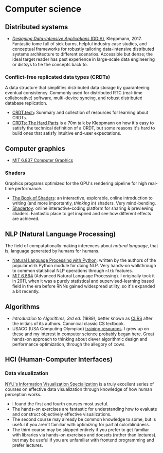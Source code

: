 # Computer science

## Distributed systems

- [_Designing Data-Intensive Applications_ (DDIA)](https://dataintensive.net/), Kleppmann, 2017. Fantastic tome full of sick burns, helpful industry case studies, and conceptual frameworks for robustly tailoring data-intensive distributed systems architecture to different scenarios. Accessible but dense; the ideal target reader has past experience in large-scale data engineering or distsys to tie the concepts back to.

### Conflict-free replicated data types (CRDTs)

A data structure that simplifies distributed data storage by guaranteeing eventual consistency. Commonly used for distributed RTC (real-time collaborative) software, multi-device syncing, and robust distributed database replication.

- [CRDT.tech](https://crdt.tech/): Summary and collection of resources for learning about CRDTs.
- [CRDTs: The Hard Parts](https://www.youtube.com/watch?v=x7drE24geUw) is a 70m talk by Kleppmann on how it's easy to satisfy the technical definition of a CRDT, but some reasons it's hard to build ones that satisfy intuitive end-user expectations.

## Computer graphics

- [MIT 6.837 Computer Graphics](https://ocw.mit.edu/courses/electrical-engineering-and-computer-science/6-837-computer-graphics-fall-2012/)

### Shaders

Graphics programs optimized for the GPU's rendering pipeline for high real-time performance.

- [The Book of Shaders](https://thebookofshaders.com/): an interactive, explorable, online introduction to writing (and more importantly, _thinking in_) shaders. Very mind-bending.
- [Shadertoy](https://www.shadertoy.com/): online interactive-coding platform for sharing & previewing shaders. Fantastic place to get inspired and see how different effects are achieved.

## NLP (Natural Language Processing)

The field of computationally making inferences about _natural language_, that is, language generated by humans for humans.

- [Natural Language Processing with Python](https://www.nltk.org/book/): written by the authors of the popular `nltk` Python module for doing NLP. Very hands-on walkthrough to common statistical NLP operations through `nltk` features.
- [MIT 6.864](https://www.mit.edu/~jda/teaching/6.864/sp20/) (Advanced Natural Language Processing). I originally took it in 2011, when it was a purely statistical and supervised-learning based field in the era before RNNs gained widespread utility, so it's expanded a bit recently.

## Algorithms

- _Introduction to Algorithms, 3rd ed._ (1989), better known as [CLRS](https://mitpress.mit.edu/books/introduction-algorithms-third-edition) after the initials of its authors. Canonical classic CS textbook.
- USACO (USA Computing Olympiad) [training resources](http://www.usaco.org/index.php?page=training). I grew up on these and my interest in computer science probably began here. Great hands-on approach to thinking about clever algorithmic design and performance optimization, through the allegory of cows.

## HCI (Human-Computer Interfaces)

### Data visualization

[NYU's Information Visualization Specialization](https://www.coursera.org/specializations/information-visualization) is a truly excellent series of courses on effective data visualization through knowledge of how human perception works.
- I found the first and fourth courses most useful.
- The hands-on exercises are fantastic for understanding how to evaluate and construct objectively effective visualizations.
- The second course may already be common knowledge to some, but is useful if you aren't familiar with optimizing for partial colorblindness.
- The third course may be skipped entirely if you prefer to get familiar with libraries via hands-on exercises and docsets (rather than lectures), but may be useful if you are unfamiliar with frontend programming and prefer lectures.
